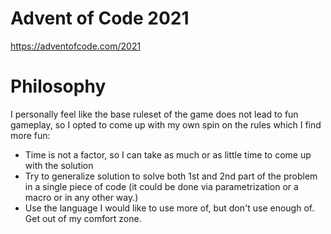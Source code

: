 # Advent of Code 2021

https://adventofcode.com/2021

# Philosophy
I personally feel like the base ruleset of the game does not lead to fun gameplay, so I opted to come up with my own spin on the rules which I find more fun:

- Time is not a factor, so I can take as much or as little time to come up with the solution
- Try to generalize solution to solve both 1st and 2nd part of the problem in a single piece of code (it could be done via parametrization or a macro or in any other way.)
- Use the language I would like to use more of, but don't use enough of. Get out of my comfort zone.



